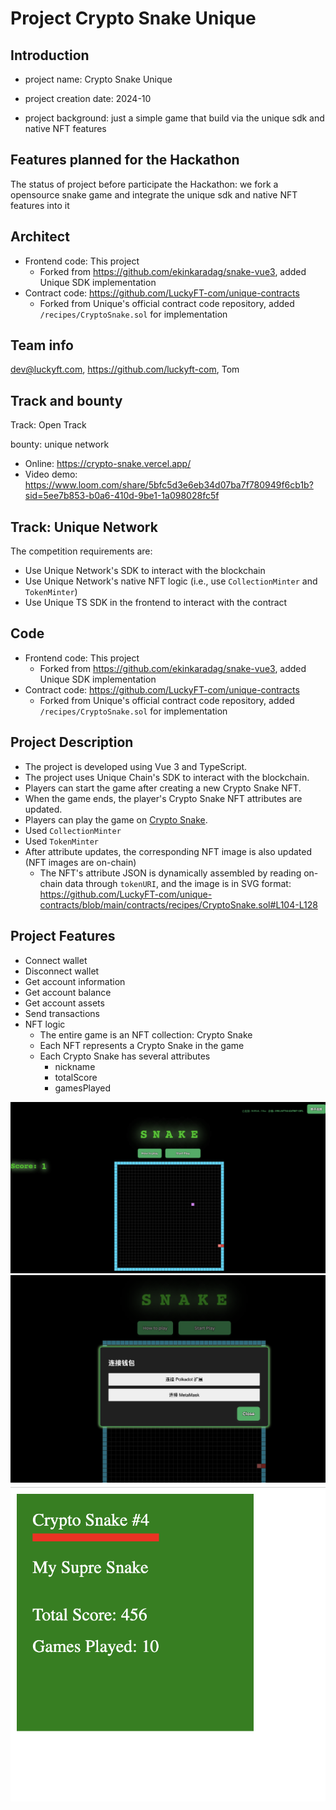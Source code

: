 # Project Crypto Snake Unique

## Introduction

- project name: Crypto Snake Unique

- project creation date: 2024-10

- project background: just a simple game that build via the unique sdk and native NFT features

## Features planned for the Hackathon

The status of project before participate the Hackathon: we fork a opensource snake game and integrate the unique sdk and native NFT features into it

## Architect

- Frontend code: This project
  - Forked from https://github.com/ekinkaradag/snake-vue3, added Unique SDK implementation
- Contract code: https://github.com/LuckyFT-com/unique-contracts
  - Forked from Unique's official contract code repository, added `/recipes/CryptoSnake.sol` for implementation

## Team info

dev@luckyft.com, https://github.com/luckyft-com, Tom

## Track and bounty

Track: Open Track

bounty: unique network

- Online: https://crypto-snake.vercel.app/
- Video demo: https://www.loom.com/share/5bfc5d3e6eb34d07ba7f780949f6cb1b?sid=5ee7b853-b0a6-410d-9be1-1a098028fc5f


## Track: Unique Network

The competition requirements are:

- Use Unique Network's SDK to interact with the blockchain
- Use Unique Network's native NFT logic (i.e., use `CollectionMinter` and `TokenMinter`)
- Use Unique TS SDK in the frontend to interact with the contract

## Code

- Frontend code: This project
  - Forked from https://github.com/ekinkaradag/snake-vue3, added Unique SDK implementation
- Contract code: https://github.com/LuckyFT-com/unique-contracts
  - Forked from Unique's official contract code repository, added `/recipes/CryptoSnake.sol` for implementation

## Project Description

- The project is developed using Vue 3 and TypeScript.
- The project uses Unique Chain's SDK to interact with the blockchain.
- Players can start the game after creating a new Crypto Snake NFT.
- When the game ends, the player's Crypto Snake NFT attributes are updated.
- Players can play the game on [Crypto Snake](https://crypto-snake.vercel.app/).
- Used `CollectionMinter`
- Used `TokenMinter`
- After attribute updates, the corresponding NFT image is also updated (NFT images are on-chain)
  - The NFT's attribute JSON is dynamically assembled by reading on-chain data through `tokenURI`, and the image is in SVG format: https://github.com/LuckyFT-com/unique-contracts/blob/main/contracts/recipes/CryptoSnake.sol#L104-L128

## Project Features

- Connect wallet
- Disconnect wallet
- Get account information
- Get account balance
- Get account assets
- Send transactions
- NFT logic
  - The entire game is an NFT collection: Crypto Snake
  - Each NFT represents a Crypto Snake in the game
  - Each Crypto Snake has several attributes
    - nickname
    - totalScore
    - gamesPlayed

![image](./doc/1.png)
![image](./doc/2.png)
![image](./doc/3.png)
